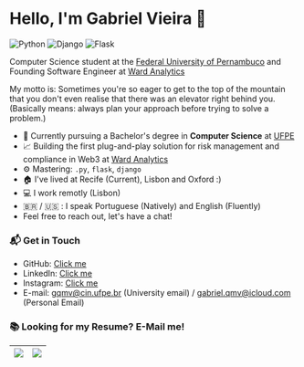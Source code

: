 # Hello, I'm Gabriel Vieira 👋

![Python](https://img.shields.io/badge/Python-Advanced-black)
![Django](https://img.shields.io/badge/Django-Advanced-black)
![Flask](https://img.shields.io/badge/Flask-Avanced-black)


Computer Science student at the [Federal University of Pernambuco](https://portal.cin.ufpe.br/) and Founding Software Engineer at [Ward Analytics](https://www.wardanalytics.net/)

My motto is: Sometimes you're so eager to get to the top of the mountain that you don't even realise that there was an elevator right behind you. (Basically means: always plan your approach before trying to solve a problem.)

- 🔭 Currently pursuing a Bachelor's degree in **Computer Science** at [UFPE](https://portal.cin.ufpe.br/)
- 📈 Building the first plug-and-play solution for risk management and compliance in Web3 at [Ward Analytics](https://www.wardanalytics.net/)
- ⚙️ Mastering: `.py`, `flask`, `django` 
- 🏠 I've lived at Recife (Current), Lisbon and Oxford :)
- 💻 I work remotly (Lisbon)
- :brazil: / :us: : I speak Portuguese (Natively) and English (Fluently)
- Feel free to reach out, let's have a chat!

### 📬 Get in Touch

- GitHub: [Click me](https://github.com/gqmv/)
- LinkedIn: [Click me](https://www.linkedin.com/in/gabriel-queiroz-monteiro-vieira-9738a61a2/)
- Instagram: [Click me](https://www.instagram.com/gabriel.qmv/)
- E-mail: gqmv@cin.ufpe.br (University email) / gabriel.qmv@icloud.com (Personal Email)

### 📚 Looking for my Resume? E-Mail me!

| <img align="center" src="https://github-readme-stats.vercel.app/api?username=gqmv&show_icons=true&hide_border=true"/> | <img align="center" src="https://github-readme-stats.vercel.app/api/top-langs/?username=gqmv&hide_border=true" /> |
| ------------- | ------------- |

